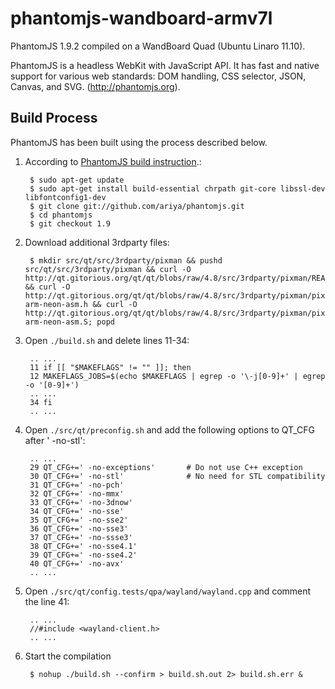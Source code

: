 phantomjs-wandboard-armv7l
==========================

PhantomJS 1.9.2 compiled on a WandBoard Quad (Ubuntu Linaro 11.10).

PhantomJS is a headless WebKit with JavaScript API. It has fast and native support for various web 
standards: DOM handling, CSS selector, JSON, Canvas, and SVG. (http://phantomjs.org).

Build Process
-------------

PhantomJS has been built using the process described below.


1. According to [PhantomJS build instruction](http://phantomjs.org/build.html).:

        $ sudo apt-get update
        $ sudo apt-get install build-essential chrpath git-core libssl-dev libfontconfig1-dev
        $ git clone git://github.com/ariya/phantomjs.git
        $ cd phantomjs
        $ git checkout 1.9

2. Download additional 3rdparty files:

        $ mkdir src/qt/src/3rdparty/pixman && pushd src/qt/src/3rdparty/pixman && curl -O http://qt.gitorious.org/qt/qt/blobs/raw/4.8/src/3rdparty/pixman/README && curl -O http://qt.gitorious.org/qt/qt/blobs/raw/4.8/src/3rdparty/pixman/pixman-arm-neon-asm.h && curl -O http://qt.gitorious.org/qt/qt/blobs/raw/4.8/src/3rdparty/pixman/pixman-arm-neon-asm.S; popd

3. Open `./build.sh` and delete lines 11-34:
        
        .. ...
        11 if [[ "$MAKEFLAGS" != "" ]]; then
        12 MAKEFLAGS_JOBS=$(echo $MAKEFLAGS | egrep -o '\-j[0-9]+' | egrep -o '[0-9]+')
        .. ...
        34 fi
        .. ...
        
4. Open `./src/qt/preconfig.sh` and add the following options to QT_CFG after ' -no-stl':

        .. ...
        29 QT_CFG+=' -no-exceptions'       # Do not use C++ exception
        30 QT_CFG+=' -no-stl'              # No need for STL compatibility
        31 QT_CFG+=' -no-pch'
        32 QT_CFG+=' -no-mmx'
        33 QT_CFG+=' -no-3dnow'
        34 QT_CFG+=' -no-sse'
        35 QT_CFG+=' -no-sse2'
        36 QT_CFG+=' -no-sse3'
        37 QT_CFG+=' -no-ssse3'
        38 QT_CFG+=' -no-sse4.1'
        39 QT_CFG+=' -no-sse4.2'
        40 QT_CFG+=' -no-avx'
        .. ...
        
5. Open `./src/qt/config.tests/qpa/wayland/wayland.cpp` and comment the line 41:
        
        .. ...
        //#include <wayland-client.h>
        .. ...
        
6. Start the compilation
        
        $ nohup ./build.sh --confirm > build.sh.out 2> build.sh.err &

